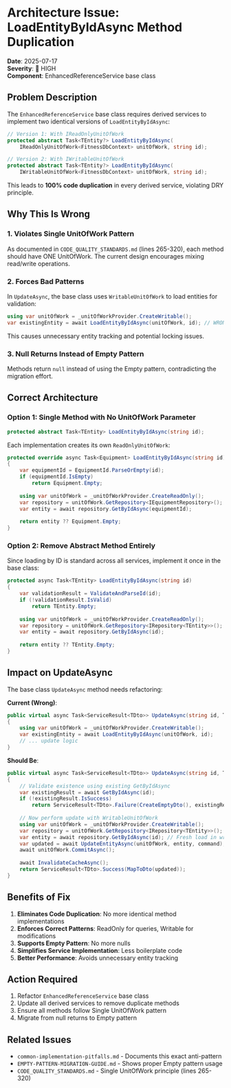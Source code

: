# Architecture Issue: LoadEntityByIdAsync Method Duplication

**Date**: 2025-07-17  
**Severity**: 🔴 HIGH  
**Component**: EnhancedReferenceService base class

## Problem Description

The `EnhancedReferenceService` base class requires derived services to implement two identical versions of `LoadEntityByIdAsync`:

```csharp
// Version 1: With IReadOnlyUnitOfWork
protected abstract Task<TEntity?> LoadEntityByIdAsync(
    IReadOnlyUnitOfWork<FitnessDbContext> unitOfWork, string id);

// Version 2: With IWritableUnitOfWork  
protected abstract Task<TEntity?> LoadEntityByIdAsync(
    IWritableUnitOfWork<FitnessDbContext> unitOfWork, string id);
```

This leads to **100% code duplication** in every derived service, violating DRY principle.

## Why This Is Wrong

### 1. **Violates Single UnitOfWork Pattern**
As documented in `CODE_QUALITY_STANDARDS.md` (lines 265-320), each method should have ONE UnitOfWork. The current design encourages mixing read/write operations.

### 2. **Forces Bad Patterns**
In `UpdateAsync`, the base class uses `WritableUnitOfWork` to load entities for validation:
```csharp
using var unitOfWork = _unitOfWorkProvider.CreateWritable();
var existingEntity = await LoadEntityByIdAsync(unitOfWork, id); // WRONG!
```

This causes unnecessary entity tracking and potential locking issues.

### 3. **Null Returns Instead of Empty Pattern**
Methods return `null` instead of using the Empty pattern, contradicting the migration effort.

## Correct Architecture

### Option 1: Single Method with No UnitOfWork Parameter
```csharp
protected abstract Task<TEntity> LoadEntityByIdAsync(string id);
```

Each implementation creates its own `ReadOnlyUnitOfWork`:
```csharp
protected override async Task<Equipment> LoadEntityByIdAsync(string id)
{
    var equipmentId = EquipmentId.ParseOrEmpty(id);
    if (equipmentId.IsEmpty)
        return Equipment.Empty;
        
    using var unitOfWork = _unitOfWorkProvider.CreateReadOnly();
    var repository = unitOfWork.GetRepository<IEquipmentRepository>();
    var entity = await repository.GetByIdAsync(equipmentId);
    
    return entity ?? Equipment.Empty;
}
```

### Option 2: Remove Abstract Method Entirely
Since loading by ID is standard across all services, implement it once in the base class:
```csharp
protected async Task<TEntity> LoadEntityByIdAsync(string id)
{
    var validationResult = ValidateAndParseId(id);
    if (!validationResult.IsValid)
        return TEntity.Empty;
        
    using var unitOfWork = _unitOfWorkProvider.CreateReadOnly();
    var repository = unitOfWork.GetRepository<IRepository<TEntity>>();
    var entity = await repository.GetByIdAsync(id);
    
    return entity ?? TEntity.Empty;
}
```

## Impact on UpdateAsync

The base class `UpdateAsync` method needs refactoring:

**Current (Wrong)**:
```csharp
public virtual async Task<ServiceResult<TDto>> UpdateAsync(string id, TUpdateCommand command)
{
    using var unitOfWork = _unitOfWorkProvider.CreateWritable();
    var existingEntity = await LoadEntityByIdAsync(unitOfWork, id);
    // ... update logic
}
```

**Should Be**:
```csharp
public virtual async Task<ServiceResult<TDto>> UpdateAsync(string id, TUpdateCommand command)
{
    // Validate existence using existing GetByIdAsync
    var existingResult = await GetByIdAsync(id);
    if (!existingResult.IsSuccess)
        return ServiceResult<TDto>.Failure(CreateEmptyDto(), existingResult.StructuredErrors.First());
    
    // Now perform update with WritableUnitOfWork
    using var unitOfWork = _unitOfWorkProvider.CreateWritable();
    var repository = unitOfWork.GetRepository<IRepository<TEntity>>();
    var entity = await repository.GetByIdAsync(id); // Fresh load in write context
    var updated = await UpdateEntityAsync(unitOfWork, entity, command);
    await unitOfWork.CommitAsync();
    
    await InvalidateCacheAsync();
    return ServiceResult<TDto>.Success(MapToDto(updated));
}
```

## Benefits of Fix

1. **Eliminates Code Duplication**: No more identical method implementations
2. **Enforces Correct Patterns**: ReadOnly for queries, Writable for modifications
3. **Supports Empty Pattern**: No more nulls
4. **Simplifies Service Implementation**: Less boilerplate code
5. **Better Performance**: Avoids unnecessary entity tracking

## Action Required

1. Refactor `EnhancedReferenceService` base class
2. Update all derived services to remove duplicate methods
3. Ensure all methods follow Single UnitOfWork pattern
4. Migrate from null returns to Empty pattern

## Related Issues

- `common-implementation-pitfalls.md` - Documents this exact anti-pattern
- `EMPTY-PATTERN-MIGRATION-GUIDE.md` - Shows proper Empty pattern usage
- `CODE_QUALITY_STANDARDS.md` - Single UnitOfWork principle (lines 265-320)